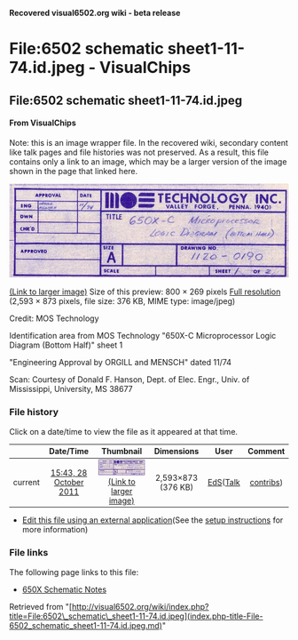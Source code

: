 **Recovered visual6502.org wiki - beta release**

# File:6502 schematic sheet1-11-74.id.jpeg - VisualChips

## File:6502 schematic sheet1-11-74.id.jpeg

#### From VisualChips


Note: this is an image wrapper file. In the recovered wiki,
secondary content like talk pages and file histories was
not preserved. As a result, this file contains only a link
to an image, which may be a larger version of the image shown
in the page that linked here.

![File:6502 schematic sheet1-11-74.id.jpeg](images/thumb/9/9e/6502_schematic_sheet1-11-74.id.jpeg/800px-6502_schematic_sheet1-11-74.id.jpeg)

[(Link to larger image)](images/9/9e/6502_schematic_sheet1-11-74.id.jpeg)
Size of this preview: 800 × 269 pixels
[Full resolution](images/9/9e/6502_schematic_sheet1-11-74.id.jpeg)‎ (2,593 × 873 pixels, file size: 376 KB, MIME type: image/jpeg)

Credit: MOS Technology

Identification area from MOS Technology "650X-C Microprocessor Logic Diagram (Bottom Half)" sheet 1

"Engineering Approval by ORGILL and MENSCH" dated 11/74

Scan: Courtesy of Donald F. Hanson, Dept. of Elec. Engr., Univ. of Mississippi, University, MS 38677

### File history

Click on a date/time to view the file as it appeared at that time.

| | Date/Time | Thumbnail | Dimensions | User | Comment |
|:---:|:---:|:---:|:---:|:---:|:---:|
| current | [15:43, 28 October 2011](images/9/9e/6502_schematic_sheet1-11-74.id.jpeg) | ![Thumbnail for version as of 15:43, 28 October 2011](images/thumb/9/9e/6502_schematic_sheet1-11-74.id.jpeg/120px-6502_schematic_sheet1-11-74.id.jpeg) [(Link to larger image)](images/9/9e/6502_schematic_sheet1-11-74.id.jpeg) | 2,593×873 (376 KB) | [EdS](index.php-title-User-EdS.md)([Talk](index.php-title-User_talk-EdS.md) | [contribs](./index.php%3Ftitle=Special:Contributions/EdS.md)) | (Credit: MOS Technology  Identification area from MOS Technology "650X-C Microprocessor Logic Diagram (Bottom Half)" sheet 1  "Engineering Approval by ORGILL and MENSCH" dated 11/74  Scan: Courtesy of Donald F. Hanson, Dept. of Elec. Engr., Univ. of Missis) |

- [Edit this file using an external application](index.php-title-File-6502_schematic_sheet1-11-74.id.jpeg.md)(See the [setup instructions](http://www.mediawiki.org/wiki/Manual:External_editors) for more information)

### File links

The following page links to this file:

- [650X Schematic Notes](index.php-title-650X_Schematic_Notes.md)

Retrieved from "[http://visual6502.org/wiki/index.php?title=File:6502\_schematic\_sheet1-11-74.id.jpeg](index.php-title-File-6502_schematic_sheet1-11-74.id.jpeg.md)"

